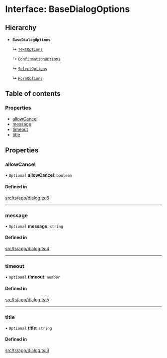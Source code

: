 # Interface: BaseDialogOptions

## Hierarchy

- **`BaseDialogOptions`**

  ↳ [`TextOptions`](TextOptions.md)

  ↳ [`ConfirmationOptions`](ConfirmationOptions.md)

  ↳ [`SelectOptions`](SelectOptions.md)

  ↳ [`FormOptions`](FormOptions.md)

## Table of contents

### Properties

- [allowCancel](BaseDialogOptions.md#allowcancel)
- [message](BaseDialogOptions.md#message)
- [timeout](BaseDialogOptions.md#timeout)
- [title](BaseDialogOptions.md#title)

## Properties

### allowCancel

• `Optional` **allowCancel**: `boolean`

#### Defined in

[src/ts/app/dialog.ts:6](https://gitlab.com/i3-market/code/wp3/t3.2/i3m-wallet-monorepo/-/blob/890bb4f/packages/base-wallet/src/ts/app/dialog.ts#L6)

___

### message

• `Optional` **message**: `string`

#### Defined in

[src/ts/app/dialog.ts:4](https://gitlab.com/i3-market/code/wp3/t3.2/i3m-wallet-monorepo/-/blob/890bb4f/packages/base-wallet/src/ts/app/dialog.ts#L4)

___

### timeout

• `Optional` **timeout**: `number`

#### Defined in

[src/ts/app/dialog.ts:5](https://gitlab.com/i3-market/code/wp3/t3.2/i3m-wallet-monorepo/-/blob/890bb4f/packages/base-wallet/src/ts/app/dialog.ts#L5)

___

### title

• `Optional` **title**: `string`

#### Defined in

[src/ts/app/dialog.ts:3](https://gitlab.com/i3-market/code/wp3/t3.2/i3m-wallet-monorepo/-/blob/890bb4f/packages/base-wallet/src/ts/app/dialog.ts#L3)
